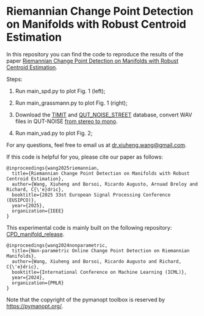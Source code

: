 # Riemannian Change Point Detection on Manifolds with Robust Centroid Estimation

In this repository you can find the code to reproduce the results of the paper <a href="https://www.cedric-richard.fr/Articles/wang2025riemannian2.pdf">Riemannian Change Point Detection on Manifolds with Robust Centroid Estimation</a>.

Steps:

1. Run main_spd.py to plot Fig. 1 (left);

2. Run main_grassmann.py to plot Fig. 1 (right);

3. Download the <a href="https://figshare.com/articles/dataset/TIMIT_zip/5802597">TIMIT</a> and <a href="https://research.qut.edu.au/saivt/databases/qut-noise-databases-and-protocols/">QUT_NOISE_STREET</a> database, convert WAV files in QUT-NOISE <a href="https://stackoverflow.com/questions/5120555/how-can-i-convert-a-wav-from-stereo-to-mono-in-python">from stereo to mono</a>.

4. Run main_vad.py to plot Fig. 2;

For any questions, feel free to email us at dr.xiuheng.wang@gmail.com.

If this code is helpful for you, please cite our paper as follows:

    @inproceedings{wang2025riemannian,
      title={Riemannian Change Point Detection on Manifolds with Robust Centroid Estimation},
      author={Wang, Xiuheng and Borsoi, Ricardo Augusto, Arnuad Breloy and Richard, C{\'e}dric},
      booktitle={2025 33st European Signal Processing Conference (EUSIPCO)},
      year={2025},
      organization={IEEE}
    }

This experimental code is mainly built on the following repository: <a href="https://github.com/xiuheng-wang/CPD_manifold_release">CPD_manifold_release</a>.

    @inproceedings{wang2024nonparametric,
      title={Non-parametric Online Change Point Detection on Riemannian Manifolds},
      author={Wang, Xiuheng and Borsoi, Ricardo Augusto and Richard, C{\'e}dric},
      booktitle={International Conference on Machine Learning (ICML)},
      year={2024},
      organization={PMLR}
    }

Note that the copyright of the pymanopt toolbox is reserved by https://pymanopt.org/.